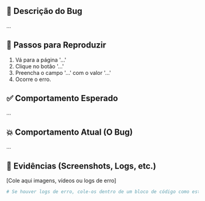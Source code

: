 ## 📝 Descrição do Bug
...

## 🔁 Passos para Reproduzir
1. Vá para a página '...'
2. Clique no botão '...'
3. Preencha o campo '...' com o valor '...'
4. Ocorre o erro.

## ✅ Comportamento Esperado
...

## 💥 Comportamento Atual (O Bug)
...

## 📸 Evidências (Screenshots, Logs, etc.)
[Cole aqui imagens, vídeos ou logs de erro]

```bash
# Se houver logs de erro, cole-os dentro de um bloco de código como este.
